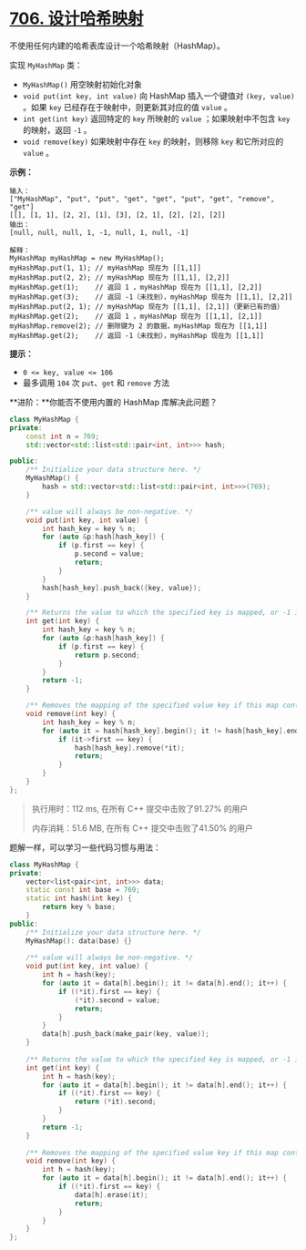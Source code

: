 # [706. 设计哈希映射](https://leetcode-cn.com/problems/design-hashmap/)

不使用任何内建的哈希表库设计一个哈希映射（HashMap）。

实现 `MyHashMap` 类：

- `MyHashMap()` 用空映射初始化对象
- `void put(int key, int value)` 向 HashMap 插入一个键值对 `(key, value)` 。如果 `key` 已经存在于映射中，则更新其对应的值 `value` 。
- `int get(int key)` 返回特定的 `key` 所映射的 `value` ；如果映射中不包含 `key` 的映射，返回 `-1` 。
- `void remove(key)` 如果映射中存在 `key` 的映射，则移除 `key` 和它所对应的 `value` 。

 

**示例：**

```
输入：
["MyHashMap", "put", "put", "get", "get", "put", "get", "remove", "get"]
[[], [1, 1], [2, 2], [1], [3], [2, 1], [2], [2], [2]]
输出：
[null, null, null, 1, -1, null, 1, null, -1]

解释：
MyHashMap myHashMap = new MyHashMap();
myHashMap.put(1, 1); // myHashMap 现在为 [[1,1]]
myHashMap.put(2, 2); // myHashMap 现在为 [[1,1], [2,2]]
myHashMap.get(1);    // 返回 1 ，myHashMap 现在为 [[1,1], [2,2]]
myHashMap.get(3);    // 返回 -1（未找到），myHashMap 现在为 [[1,1], [2,2]]
myHashMap.put(2, 1); // myHashMap 现在为 [[1,1], [2,1]]（更新已有的值）
myHashMap.get(2);    // 返回 1 ，myHashMap 现在为 [[1,1], [2,1]]
myHashMap.remove(2); // 删除键为 2 的数据，myHashMap 现在为 [[1,1]]
myHashMap.get(2);    // 返回 -1（未找到），myHashMap 现在为 [[1,1]]
```

 

**提示：**

- `0 <= key, value <= 106`
- 最多调用 `104` 次 `put`、`get` 和 `remove` 方法

 

**进阶：**你能否不使用内置的 HashMap 库解决此问题？

```c++
class MyHashMap {
private:
    const int n = 769;
    std::vector<std::list<std::pair<int, int>>> hash;

public:
    /** Initialize your data structure here. */
    MyHashMap() {
        hash = std::vector<std::list<std::pair<int, int>>>(769);
    }

    /** value will always be non-negative. */
    void put(int key, int value) {
        int hash_key = key % n;
        for (auto &p:hash[hash_key]) {
            if (p.first == key) {
                p.second = value;
                return;
            }
        }
        hash[hash_key].push_back({key, value});
    }

    /** Returns the value to which the specified key is mapped, or -1 if this map contains no mapping for the key */
    int get(int key) {
        int hash_key = key % n;
        for (auto &p:hash[hash_key]) {
            if (p.first == key) {
                return p.second;
            }
        }
        return -1;
    }

    /** Removes the mapping of the specified value key if this map contains a mapping for the key */
    void remove(int key) {
        int hash_key = key % n;
        for (auto it = hash[hash_key].begin(); it != hash[hash_key].end(); it++) {
            if (it->first == key) {
                hash[hash_key].remove(*it);
                return;
            }
        }
    }
};
```

> 执行用时：112 ms, 在所有 C++ 提交中击败了91.27% 的用户
>
> 内存消耗：51.6 MB, 在所有 C++ 提交中击败了41.50% 的用户

题解一样，可以学习一些代码习惯与用法：

```c++
class MyHashMap {
private:
    vector<list<pair<int, int>>> data;
    static const int base = 769;
    static int hash(int key) {
        return key % base;
    }
public:
    /** Initialize your data structure here. */
    MyHashMap(): data(base) {}
    
    /** value will always be non-negative. */
    void put(int key, int value) {
        int h = hash(key);
        for (auto it = data[h].begin(); it != data[h].end(); it++) {
            if ((*it).first == key) {
                (*it).second = value;
                return;
            }
        }
        data[h].push_back(make_pair(key, value));
    }
    
    /** Returns the value to which the specified key is mapped, or -1 if this map contains no mapping for the key */
    int get(int key) {
        int h = hash(key);
        for (auto it = data[h].begin(); it != data[h].end(); it++) {
            if ((*it).first == key) {
                return (*it).second;
            }
        }
        return -1;
    }
    
    /** Removes the mapping of the specified value key if this map contains a mapping for the key */
    void remove(int key) {
        int h = hash(key);
        for (auto it = data[h].begin(); it != data[h].end(); it++) {
            if ((*it).first == key) {
                data[h].erase(it);
                return;
            }
        }
    }
};

```








